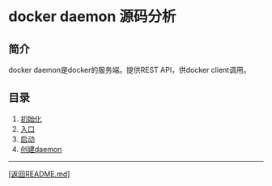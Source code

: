 docker daemon 源码分析
==============================================================
## 简介
docker daemon是docker的服务端。提供REST API，供docker client调用。

## 目录
1. [初始化](./init.md)
2. [入口](./main.md)
3. [启动](./start.md)
4. [创建daemon](./newDaemon.md)

_______________________________________________________________________
[[返回README.md]](../README.md) 


